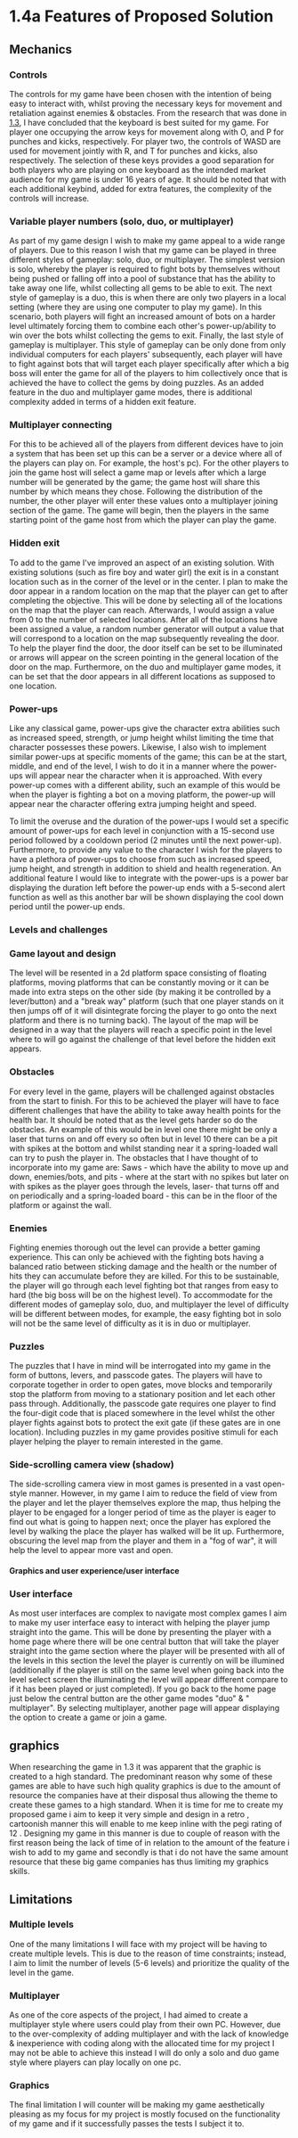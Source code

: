 # 1.4a Features of Proposed Solution

## Mechanics&#x20;

### Controls&#x20;

The controls for my game have been chosen with the intention of being easy to interact with, whilst proving the necessary keys for movement and retaliation against enemies & obstacles. From the research that was done in [1.3](../analysis/1.3-research-the-problem.md#fire-boy-and-water-girl), I have concluded that the keyboard is best suited for my game. For player one occupying the arrow keys for movement along with O, and P for punches and kicks, respectively. For player two, the controls of WASD are used for movement jointly with R, and T for punches and kicks, also respectively. The selection of these keys provides a good separation for both players who are playing on one keyboard as the intended market audience for my game is under 16 years of age. It should be noted that with each additional keybind, added for extra features, the complexity of the controls will increase.

### Variable player numbers (solo, duo, or multiplayer)&#x20;

As part of my game design l wish to make my game appeal to a wide range of players. Due to this reason I wish that my game can be played in three different styles of gameplay: solo, duo, or multiplayer. The simplest version is solo, whereby the player is required to fight bots by themselves without being pushed or falling off into a pool of substance that has the ability to take away one life, whilst collecting all gems to be able to exit. The next style of gameplay is a duo, this is when there are only two players in a local setting (where they are using one computer to play my game). In this scenario, both players will fight an increased amount of bots on a harder level ultimately forcing them to combine each other's power-up/ability to win over the bots whilst collecting the gems to exit. Finally, the last style of gameplay is multiplayer. This style of gameplay can be only done from only individual computers for each players' subsequently, each player will have to fight against bots that will target each player specifically after which a big boss will enter the game for all of the players to him collectively once that is achieved the have to collect the gems by doing puzzles. As an added feature in the duo and multiplayer game modes, there is additional complexity added in terms of a hidden exit feature.   &#x20;

### Multiplayer connecting&#x20;

For this to be achieved all of the players from different devices have to join a system that has been set up this can be a server or a device where all of the players can play on. For example, the host's pc). For the other players to join the game host will select a game map or levels after which a large number will be generated by the game; the game host will share this number by which means they chose. Following the distribution of the number, the other player will enter these values onto a  multiplayer joining section of the game. The game will begin, then the players in the same starting point of the game host from which the player can play the game.&#x20;

### Hidden exit&#x20;

To add to the game I've improved an aspect of an existing solution. With existing solutions (such as fire boy and water girl) the exit is in a constant location such as in the corner of the level or in the center. I plan to make the door appear in a random location on the map that the player can get to after completing the objective. This will be done by selecting all of the locations on the map that the player can reach. Afterwards, I would assign a value from 0 to the number of selected locations. After all of the locations have been assigned a value, a random number generator will output a value that will correspond to a location on the map subsequently revealing the door. To help the player find the door, the door itself can be set to be illuminated or arrows will appear on the screen pointing in the general location of the door on the map. Furthermore, on the duo and multiplayer game modes, it can be set that the door appears in all different locations as supposed to one location.

### Power-ups&#x20;

Like any classical game, power-ups give the character extra abilities such as increased speed, strength, or jump height whilst limiting the time that character possesses these powers. Likewise, I also wish to implement similar power-ups at specific moments of the game; this can be at the start, middle, and end of the level, I wish to do it in a manner where the power-ups will appear near the character when it is approached. With every power-up comes with a different ability, such an example of this would be when the player is fighting a bot on a moving platform, the power-up will appear near the character offering extra jumping height and speed. &#x20;

To limit the overuse and the duration of the power-ups I would set a specific amount of power-ups for each level in conjunction with a 15-second use period followed by a cooldown period (2  minutes until the next power-up). Furthermore, to provide any value to the character I wish for the players to have a plethora of power-ups to choose from such as increased speed, jump height, and strength in addition to shield and health regeneration.  An additional feature I would like to integrate with the power-ups is a power bar displaying the duration left before the power-up ends with a 5-second alert function as well as this another bar will be shown displaying the cool down period until the power-up ends.



### **Levels and challenges**&#x20;

### Game layout and design&#x20;

The level will be resented in a 2d platform space consisting of floating platforms, moving platforms that can be constantly moving or it can be made into extra steps on the other side (by making it be controlled by a lever/button) and a "break way" platform (such that one player stands on it then jumps off of it will disintegrate forcing the player to go onto the next platform and there is no turning back). The layout of the map will be designed in a way that the players will reach a specific point in the level where to will go against the challenge of that level before the hidden exit appears. &#x20;

### Obstacles&#x20;

For every level in the game, players will be challenged against obstacles from the start to finish. For this to be achieved the player will have to face different challenges that have the ability to take away health points for the health bar. It should be noted that as the level gets harder so do the obstacles. An example of this would be in level one there might be only a laser that turns on and off every so often but in level 10 there can be a pit with spikes at the bottom and whilst standing near it a spring-loaded wall can try to push the player in. The obstacles that I have thought of to incorporate into my game are: Saws - which have the ability to move up and down, enemies/bots, and pits - where at the start with no spikes but later on with spikes as the player goes through the levels, laser- that turns off and on periodically and a spring-loaded board - this can be in the floor of the platform or against the wall.&#x20;

&#x20;

### Enemies&#x20;

Fighting enemies thorough out the level can provide a better gaming experience. This can only be achieved with the fighting bots having a balanced ratio between sticking damage and the health or the number of hits they can accumulate before they are killed. For this to be sustainable, the player will go through each level fighting bot that ranges from easy to hard (the big boss will be on the highest level). To accommodate for the different modes of gameplay solo, duo, and multiplayer the level of difficulty will be different between modes, for example, the easy fighting bot in solo will not be the same level of difficulty as it is in duo or multiplayer.&#x20;



### Puzzles&#x20;

The puzzles that I have in mind will be interrogated into my game in the form of buttons, levers, and passcode gates. The players will have to corporate together in order to open gates, move blocks and temporarily stop the platform from moving to a stationary position and let each other pass through. Additionally, the passcode gate requires one player to find the four-digit code that is placed somewhere in the level whilst the other player fights against bots to protect the exit gate (if these gates are in one location). Including puzzles in my game provides positive stimuli for each player helping the player to remain interested in the game.



### Side-scrolling camera view (shadow)&#x20;

The side-scrolling camera view in most games is presented in a vast open-style manner. However, in my game I aim to reduce the field of view from the player and let the player themselves explore the map, thus helping the player to be engaged for a longer period of time as the player is eager to find out what is going to happen next; once the player has explored the level by walking the place the player has walked will be lit up. Furthermore, obscuring the level map from the player and them in a "fog of war", it will help the level to appear more vast and open.&#x20;

####

#### Graphics and  user experience/user interface

### User interface

As most user interfaces are complex to navigate most complex games I aim to make my user interface easy to interact with helping the player jump straight into the game. This will be done by presenting the player with a home page where there will be one central button that will take the player straight into the game section where the player will be presented with all of the levels in this section the level the player is currently on will be illumined  (additionally if the player is still on the same level when going back into the level select screen the illuminating the level will appear different compare to if it has been played or just completed). If you go back to the home page just below the central button are the other game modes "duo" & " multiplayer". By selecting multiplayer, another page will appear displaying the option to create a game or join a game.  &#x20;



## graphics&#x20;

When researching the game in 1.3 it was apparent that the graphic is created to a high standard. The predominant reason why some of these games are able to have such high quality graphics is due to the amount of resource the companies have at their disposal thus allowing the theme to create these games to a high standard. When it is time for me to create my proposed game i aim to keep it very simple and design in a retro , cartoonish manner this will enable to me keep inline with the pegi rating of 12 . Designing my game in this manner is due to couple of reason with the first reason being the lack of time of in relation to the amount of the feature i wish to add to my game and secondly is that i do not have the same amount resource that these big game companies has thus limiting my graphics skills.

&#x20;

## Limitations

### Multiple levels&#x20;

One of the many limitations I will face with my project will be having to create multiple levels. This is due to the reason of time constraints; instead, I aim to limit the number of levels (5-6 levels) and prioritize the quality of the level in the game.&#x20;

### Multiplayer&#x20;

As one of the core aspects of the project, I had aimed to create a multiplayer style where users could play from their own PC. However, due to the over-complexity of adding multiplayer and with the lack of knowledge & inexperience with coding along with the allocated time for my project I may not be able to achieve this instead I will do only a solo and duo game style where players can play locally on one pc.

### Graphics

The final limitation I will counter will be making my game aesthetically pleasing as my focus for my project is mostly focused on the functionality of my game and if it successfully passes the tests I subject it to.    &#x20;
